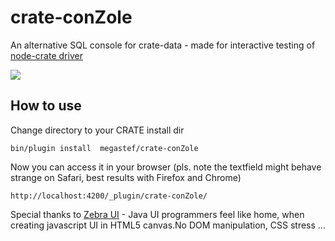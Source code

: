 crate-conZole
=============

An alternative SQL console for crate-data - made for interactive testing of [node-crate driver](https://github.com/megastef/node-crate)


![](http://i57.tinypic.com/1zof9g2.png)


## How to use
Change directory to your CRATE install dir

```
bin/plugin install  megastef/crate-conZole
```

Now you can access it in your browser (pls. note the textfield might behave strange on Safari, best results with Firefox and Chrome)

```
http://localhost:4200/_plugin/crate-conZole/
```

Special thanks to [Zebra UI](http://www.zebkit.com/) - Java UI programmers feel like home, when creating javascript UI in HTML5 canvas.No DOM manipulation, CSS stress ...
